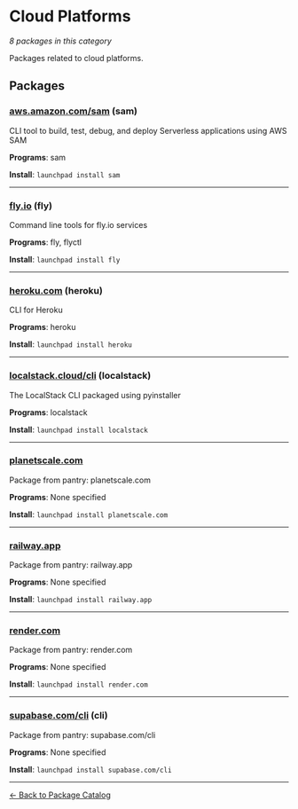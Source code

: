 # Cloud Platforms

*8 packages in this category*

Packages related to cloud platforms.

## Packages

### [aws.amazon.com/sam](../packages/aws.amazon.com/sam/index.md) (sam)

CLI tool to build, test, debug, and deploy Serverless applications using AWS SAM

**Programs**: sam

**Install**: `launchpad install sam`

---

### [fly.io](../packages/fly.io/index.md) (fly)

Command line tools for fly.io services

**Programs**: fly, flyctl

**Install**: `launchpad install fly`

---

### [heroku.com](../packages/heroku.com/index.md) (heroku)

CLI for Heroku

**Programs**: heroku

**Install**: `launchpad install heroku`

---

### [localstack.cloud/cli](../packages/localstack.cloud/cli/index.md) (localstack)

The LocalStack CLI packaged using pyinstaller

**Programs**: localstack

**Install**: `launchpad install localstack`

---

### [planetscale.com](../packages/planetscale.com/index.md)

Package from pantry: planetscale.com

**Programs**: None specified

**Install**: `launchpad install planetscale.com`

---

### [railway.app](../packages/railway.app/index.md)

Package from pantry: railway.app

**Programs**: None specified

**Install**: `launchpad install railway.app`

---

### [render.com](../packages/render.com/index.md)

Package from pantry: render.com

**Programs**: None specified

**Install**: `launchpad install render.com`

---

### [supabase.com/cli](../packages/supabase.com/cli/index.md) (cli)

Package from pantry: supabase.com/cli

**Programs**: None specified

**Install**: `launchpad install supabase.com/cli`

---

[← Back to Package Catalog](../package-catalog.md)
